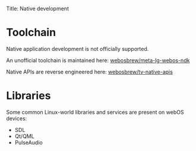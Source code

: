 Title: Native development

# Toolchain
Native application development is not officially supported.

An unofficial toolchain is maintained here: [webosbrew/meta-lg-webos-ndk](https://github.com/webosbrew/meta-lg-webos-ndk)

Native APIs are reverse engineered here: [webosbrew/tv-native-apis](https://github.com/webosbrew/tv-native-apis)

# Libraries
Some common Linux-world libraries and services are present on webOS devices:

 * SDL
 * Qt/QML
 * PulseAudio
